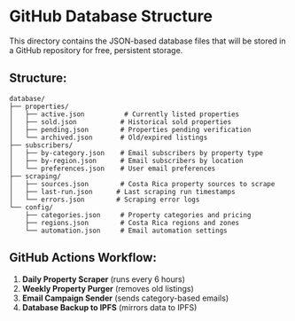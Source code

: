 # GitHub Database Structure

This directory contains the JSON-based database files that will be stored in a GitHub repository for free, persistent storage.

## Structure:
```
database/
├── properties/
│   ├── active.json          # Currently listed properties
│   ├── sold.json           # Historical sold properties  
│   ├── pending.json        # Properties pending verification
│   └── archived.json       # Old/expired listings
├── subscribers/
│   ├── by-category.json    # Email subscribers by property type
│   ├── by-region.json      # Email subscribers by location
│   └── preferences.json    # User email preferences
├── scraping/
│   ├── sources.json        # Costa Rica property sources to scrape
│   ├── last-run.json      # Last scraping run timestamps
│   └── errors.json        # Scraping error logs
└── config/
    ├── categories.json     # Property categories and pricing
    ├── regions.json        # Costa Rica regions and zones
    └── automation.json     # Email automation settings
```

## GitHub Actions Workflow:
1. **Daily Property Scraper** (runs every 6 hours)
2. **Weekly Property Purger** (removes old listings)  
3. **Email Campaign Sender** (sends category-based emails)
4. **Database Backup to IPFS** (mirrors data to IPFS)